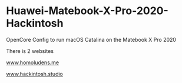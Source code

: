 # Huawei-Matebook-X-Pro-2020-Hackintosh
OpenCore Config to run macOS Catalina on the Matebook X Pro 2020

There is 2 websites 

www.homoludens.me

www.hackintosh.studio

